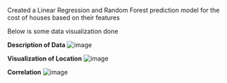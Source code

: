 Created a Linear Regression and Random Forest prediction model for the cost of houses based on their features

Below is some data visualization done

**Description of Data**
![image](https://github.com/LleytonMartin/AI-ML/assets/100320409/35cc5f8d-ad25-4b92-8ffd-1c7be8220675)


**Visualization of Location**
![image](https://github.com/LleytonMartin/AI-ML/assets/100320409/4e7cd28b-7721-49c6-bd14-6344352b463e)


**Correlation**
![image](https://github.com/LleytonMartin/AI-ML/assets/100320409/1aa6c01f-0ee8-402c-8523-b9661be98ca7)



